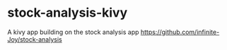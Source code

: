# stock-analysis-kivy

A kivy app building on the stock analysis app https://github.com/infinite-Joy/stock-analysis
